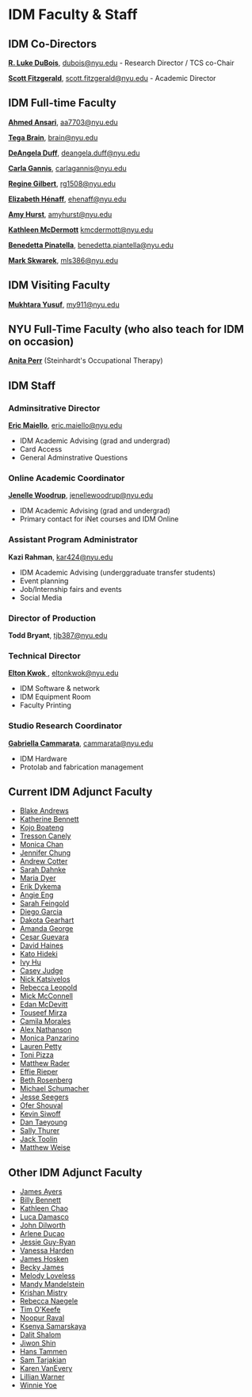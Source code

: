 # IDM Faculty & Staff

## IDM Co-Directors

[**R. Luke DuBois**](http://lukedubois.com), dubois@nyu.edu - Research Director / TCS co-Chair

[**Scott Fitzgerald**](http://heek.in), scott.fitzgerald@nyu.edu - Academic Director


## IDM Full-time Faculty

[**Ahmed Ansari**](https://ahmedansari.com), aa7703@nyu.edu

[**Tega Brain**](http://tegabrain.com), brain@nyu.edu

[**DeAngela Duff**](http://www.polishedsolid.com/), deangela.duff@nyu.edu

[**Carla Gannis**](https://www.carlagannis.com), carlagannis@nyu.edu

[**Regine Gilbert**](https://reginegilbert.com/), rg1508@nyu.edu

[**Elizabeth Hénaff**](http://elizabeth-henaff.net), ehenaff@nyu.edu

[**Amy Hurst**](https://amyhurst.com/), amyhurst@nyu.edu

[**Kathleen McDermott**](http://www.kthartic.com/) kmcdermott@nyu.edu

[**Benedetta Pinatella**](https://engineering.nyu.edu/faculty/benedetta-piantella), benedetta.piantella@nyu.edu

[**Mark Skwarek**](http://markskwarek.com/),  mls386@nyu.edu

## IDM Visiting Faculty

[**Mukhtara Yusuf**](https://www.linkedin.com/in/mukhtara-yusuf-48a49755/), my911@nyu.edu

## NYU Full-Time Faculty \(who also teach for IDM on occasion\)

[**Anita Perr**](http://steinhardt.nyu.edu/faculty/Anita_Perr) \(Steinhardt's Occupational Therapy\)

## IDM Staff
### Adminsitrative Director

[**Eric Maiello**](http://engineering.nyu.edu/people/eric-maiello), eric.maiello@nyu.edu

* IDM Academic Advising (grad and undergrad)
* Card Access
* General Adminstrative Questions

### Online Academic Coordinator

[**Jenelle Woodrup**](https://engineering.nyu.edu/faculty/jenelle-woodrup), jenellewoodrup@nyu.edu

* IDM Academic Advising (grad and undergrad)
* Primary contact for iNet courses and IDM Online

### Assistant Program Administrator

**Kazi Rahman**, kar424@nyu.edu

* IDM Academic Advising (underggraduate transfer students)
* Event planning
* Job/Internship fairs and events
* Social Media

### Director of Production

**Todd Bryant**, tjb387@nyu.edu

### Technical Director

[**Elton Kwok** ](http://engineering.nyu.edu/people/elton-kwok), eltonkwok@nyu.edu

* IDM Software & network
* IDM Equipment Room
* Faculty Printing 

### Studio Research Coordinator

[**Gabriella Cammarata**](https://www.gabriellacammarata.com/), cammarata@nyu.edu

* IDM Hardware
* Protolab and fabrication management 


## Current IDM Adjunct Faculty

* [Blake Andrews](https://pbjabcusa.com)
* [Katherine Bennett](https://www.katherinebennett.net)
* [Kojo Boateng](http://kojoboateng.com/)
* [Tresson Canely](https://tresscanley.com/)
* [Monica Chan](https://monicamchan.wixsite.com/academicportfolio)
* [Jennifer Chung](linkedin.com/in/jenniferchungny/)
* [Andrew Cotter](http://thatcotter.github.io)
* [Sarah Dahnke](http://www.sarahdahnke.com)
* [Maria Dyer](http://mariadyer.co)
* [Erik Dykema](https://www.linkedin.com/in/erikdykema/)
* [Angie Eng](http://angieeng.com/)
* [Sarah Feingold](https://www.sarahfeingold.com)
* [Diego Garcia](http://radstronomical.com)
* [Dakota Gearhart](https://www.dakotagearhart.com/)
* [Amanda George](https://www.amandageorge.com)
* [Cesar Guevara](https://www.cesarcgart.com)
* [David Haines](http://www.davidhaines.net)
* [Kato Hideki](https://www.katohideki.com)
* [Ivy Hu](https://www.linkedin.com/in/huivy/)
* [Casey Judge](https://www.acaciajudge.com/)
* [Nick Katsivelos](https://www.linkedin.com/in/katsivelos/)
* [Rebecca Leopold](https://www.rebeccaleopold.com)
* [Mick McConnell](https://www.andmcconnell.com)
* [Edan McDevitt](http://artehaus.io)
* [Touseef Mirza](https://www.touseefmirza.com)
* [Camila Morales](https://www.linkedin.com/in/camila-a-morales-7069b155/)
* [Alex Nathanson](http://www.alexnathanson.com)
* [Monica Panzarino](https://www.monicapanzarino.art)
* [Lauren Petty](http://www.automaticrelease.org)
* [Toni Pizza](https://www.toni.pizza/)
* [Matthew Rader](https://www.reedandrader.com)
* [Effie Rieper](http://www.ericrieper.com)
* [Beth Rosenberg](https://www.techkidsunlimited.org/staff/beth-rosenberg/)
* [Michael Schumacher](https://www.michaeljschumacher.com)
* [Jesse Seegers](https://jesseseegers.com)
* [Ofer Shouval](https://ofershouval.github.io/)
* [Kevin Siwoff](http://kevinsiwoff.com)
* [Dan Taeyoung](https://dantaeyoung.com)
* [Sally Thurer](https://sallythurer.com)
* [Jack Toolin](http://www.jacktoolin.net)
* [Matthew Weise](http://www.matthewweise.com)


## Other IDM Adjunct Faculty

* [James Ayers](http://jfrancisayres.com)
* [Billy Bennett](https://billybennett.tv)
* [Kathleen Chao](https://www.chaosidea.com)
* [Luca Damasco](https://www.linkedin.com/in/luca-damasco/)
* [John Dilworth](https://johndilworth.com/)
* [Arlene Ducao](https://arlduc.org)
* [Jessie Guy-Ryan](https://engineering.nyu.edu/staff/jessie-guy-ryan)
* [Vanessa Harden](https://vanessaharden.com)
* [James Hosken](https://jameshosken.com)
* [Becky James](https://www.beckyjams.com)
* [Melody Loveless](http://melody-loveless.squarespace.com)
* [Mandy Mandelstein](https://cargocollective.com/mandivision)
* [Krishan Mistry](http://www.poetmistry.com)
* [Rebecca Naegele](http://rebeccanaegele.com)
* [Tim O'Keefe](http://www.timokeefefilmscore.com)
* [Noopur Raval](https://noopur.xyz)
* [Ksenya Samarskaya](http://www.samarskaya.com/)
* [Dalit Shalom](http://dalitshalom.com)
* [Jiwon Shin](http://jiwonshin.com)
* [Hans Tammen](https://tammen.org/)
* [Sam Tarjakian](https://dude837.com)
* [Karen VanEvery](https://www.linkedin.com/in/karen-van-every-7115994)
* [Lillian Warner](https://www.lillianwarner.com)
* [Winnie Yoe](https://winnieyoe.com/)
